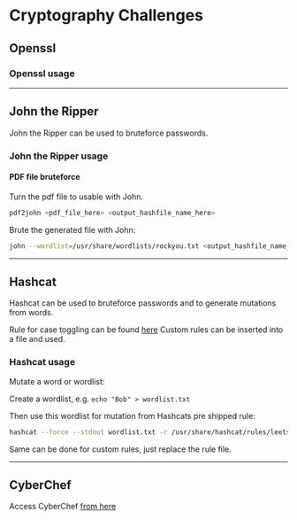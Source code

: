 # Cryptography Challenges

## Openssl

### Openssl usage

***

## John the Ripper

John the Ripper can be used to bruteforce passwords.

### John the Ripper usage

#### PDF file bruteforce
Turn the pdf file to usable with John.
```bash
pdf2john <pdf_file_here> <output_hashfile_name_here>
```

Brute the generated file with John:

```bash
john --wordlist=/usr/share/wordlists/rockyou.txt <output_hashfile_name_here>
```

***

## Hashcat

Hashcat can be used to bruteforce passwords and to generate mutations from words.

Rule for case toggling can be found [here](https://hashcat.net/wiki/doku.php?id=toggle_attack_with_rules)
Custom rules can be inserted into a file and used.

### Hashcat usage

Mutate a word or wordlist:

Create a wordlist, e.g. ```echo "Bob" > wordlist.txt```

Then use this wordlist for mutation from Hashcats pre shipped rule:

```bash
hashcat --force --stdout wordlist.txt -r /usr/share/hashcat/rules/leetspeak.rule > leet_wordlist.txt
```
Same can be done for custom rules, just replace the rule file.

***

## CyberChef

Access CyberChef [from here](https://gchq.github.io/CyberChef/)
